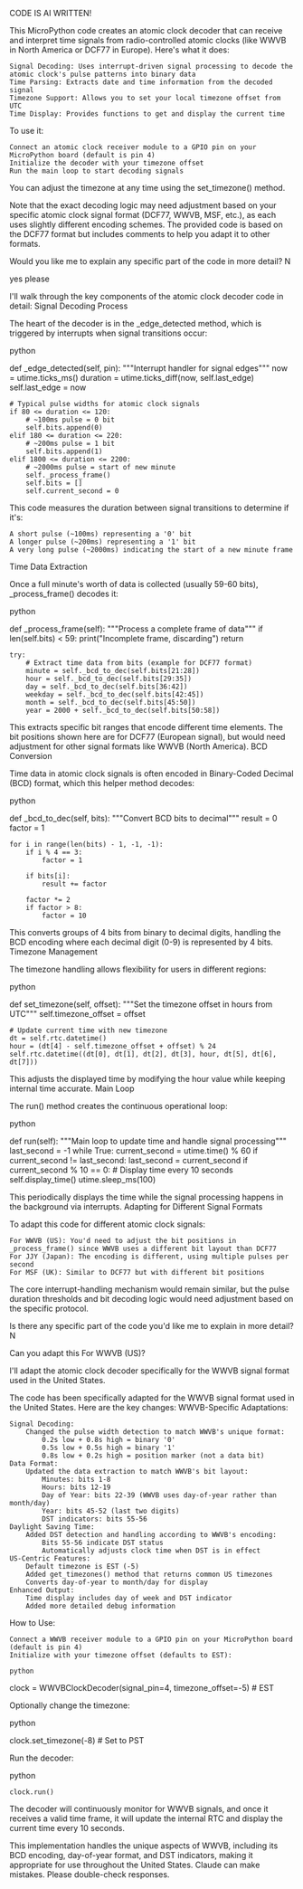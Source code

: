 CODE IS AI WRITTEN! 

This MicroPython code creates an atomic clock decoder that can receive and interpret time signals from radio-controlled atomic clocks (like WWVB in North America or DCF77 in Europe). Here's what it does:

    Signal Decoding: Uses interrupt-driven signal processing to decode the atomic clock's pulse patterns into binary data
    Time Parsing: Extracts date and time information from the decoded signal
    Timezone Support: Allows you to set your local timezone offset from UTC
    Time Display: Provides functions to get and display the current time

To use it:

    Connect an atomic clock receiver module to a GPIO pin on your MicroPython board (default is pin 4)
    Initialize the decoder with your timezone offset
    Run the main loop to start decoding signals

You can adjust the timezone at any time using the set_timezone() method.

Note that the exact decoding logic may need adjustment based on your specific atomic clock signal format (DCF77, WWVB, MSF, etc.), as each uses slightly different encoding schemes. The provided code is based on the DCF77 format but includes comments to help you adapt it to other formats.

Would you like me to explain any specific part of the code in more detail?
N

yes please

I'll walk through the key components of the atomic clock decoder code in detail:
Signal Decoding Process

The heart of the decoder is in the _edge_detected method, which is triggered by interrupts when signal transitions occur:

python

def _edge_detected(self, pin):
    """Interrupt handler for signal edges"""
    now = utime.ticks_ms()
    duration = utime.ticks_diff(now, self.last_edge)
    self.last_edge = now
    
    # Typical pulse widths for atomic clock signals
    if 80 <= duration <= 120:
        # ~100ms pulse = 0 bit
        self.bits.append(0)
    elif 180 <= duration <= 220:
        # ~200ms pulse = 1 bit
        self.bits.append(1)
    elif 1800 <= duration <= 2200:
        # ~2000ms pulse = start of new minute
        self._process_frame()
        self.bits = []
        self.current_second = 0

This code measures the duration between signal transitions to determine if it's:

    A short pulse (~100ms) representing a '0' bit
    A longer pulse (~200ms) representing a '1' bit
    A very long pulse (~2000ms) indicating the start of a new minute frame

Time Data Extraction

Once a full minute's worth of data is collected (usually 59-60 bits), _process_frame() decodes it:

python

def _process_frame(self):
    """Process a complete frame of data"""
    if len(self.bits) < 59:
        print("Incomplete frame, discarding")
        return
    
    try:
        # Extract time data from bits (example for DCF77 format)
        minute = self._bcd_to_dec(self.bits[21:28])
        hour = self._bcd_to_dec(self.bits[29:35])
        day = self._bcd_to_dec(self.bits[36:42])
        weekday = self._bcd_to_dec(self.bits[42:45])
        month = self._bcd_to_dec(self.bits[45:50])
        year = 2000 + self._bcd_to_dec(self.bits[50:58])

This extracts specific bit ranges that encode different time elements. The bit positions shown here are for DCF77 (European signal), but would need adjustment for other signal formats like WWVB (North America).
BCD Conversion

Time data in atomic clock signals is often encoded in Binary-Coded Decimal (BCD) format, which this helper method decodes:

python

def _bcd_to_dec(self, bits):
    """Convert BCD bits to decimal"""
    result = 0
    factor = 1
    
    for i in range(len(bits) - 1, -1, -1):
        if i % 4 == 3:
            factor = 1
        
        if bits[i]:
            result += factor
        
        factor *= 2
        if factor > 8:
            factor = 10

This converts groups of 4 bits from binary to decimal digits, handling the BCD encoding where each decimal digit (0-9) is represented by 4 bits.
Timezone Management

The timezone handling allows flexibility for users in different regions:

python

def set_timezone(self, offset):
    """Set the timezone offset in hours from UTC"""
    self.timezone_offset = offset
    
    # Update current time with new timezone
    dt = self.rtc.datetime()
    hour = (dt[4] - self.timezone_offset + offset) % 24
    self.rtc.datetime((dt[0], dt[1], dt[2], dt[3], hour, dt[5], dt[6], dt[7]))

This adjusts the displayed time by modifying the hour value while keeping internal time accurate.
Main Loop

The run() method creates the continuous operational loop:

python

def run(self):
    """Main loop to update time and handle signal processing"""
    last_second = -1
    while True:
        current_second = utime.time() % 60
        if current_second != last_second:
            last_second = current_second
            if current_second % 10 == 0:  # Display time every 10 seconds
                self.display_time()
        utime.sleep_ms(100)

This periodically displays the time while the signal processing happens in the background via interrupts.
Adapting for Different Signal Formats

To adapt this code for different atomic clock signals:

    For WWVB (US): You'd need to adjust the bit positions in _process_frame() since WWVB uses a different bit layout than DCF77
    For JJY (Japan): The encoding is different, using multiple pulses per second
    For MSF (UK): Similar to DCF77 but with different bit positions

The core interrupt-handling mechanism would remain similar, but the pulse duration thresholds and bit decoding logic would need adjustment based on the specific protocol.

Is there any specific part of the code you'd like me to explain in more detail?
N

Can you adapt this For WWVB (US)?

I'll adapt the atomic clock decoder specifically for the WWVB signal format used in the United States.

The code has been specifically adapted for the WWVB signal format used in the United States. Here are the key changes:
WWVB-Specific Adaptations:

    Signal Decoding:
        Changed the pulse width detection to match WWVB's unique format:
            0.2s low + 0.8s high = binary '0'
            0.5s low + 0.5s high = binary '1'
            0.8s low + 0.2s high = position marker (not a data bit)
    Data Format:
        Updated the data extraction to match WWVB's bit layout:
            Minutes: bits 1-8
            Hours: bits 12-19
            Day of Year: bits 22-39 (WWVB uses day-of-year rather than month/day)
            Year: bits 45-52 (last two digits)
            DST indicators: bits 55-56
    Daylight Saving Time:
        Added DST detection and handling according to WWVB's encoding:
            Bits 55-56 indicate DST status
            Automatically adjusts clock time when DST is in effect
    US-Centric Features:
        Default timezone is EST (-5)
        Added get_timezones() method that returns common US timezones
        Converts day-of-year to month/day for display
    Enhanced Output:
        Time display includes day of week and DST indicator
        Added more detailed debug information

How to Use:

    Connect a WWVB receiver module to a GPIO pin on your MicroPython board (default is pin 4)
    Initialize with your timezone offset (defaults to EST):

    python

clock = WWVBClockDecoder(signal_pin=4, timezone_offset=-5)  # EST

Optionally change the timezone:

python

clock.set_timezone(-8)  # Set to PST

Run the decoder:

python

    clock.run()

The decoder will continuously monitor for WWVB signals, and once it receives a valid time frame, it will update the internal RTC and display the current time every 10 seconds.

This implementation handles the unique aspects of WWVB, including its BCD encoding, day-of-year format, and DST indicators, making it appropriate for use throughout the United States.
Claude can make mistakes. Please double-check responses.

